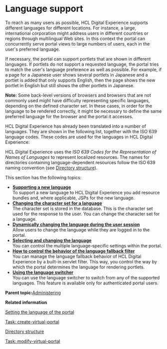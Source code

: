 # Language support

To reach as many users as possible, HCL Digital Experience supports different languages for different locations. For instance, a large, international corporation might address users in different countries or regions through multilingual Web sites. In this context the portal can concurrently serve portal views to large numbers of users, each in the user's preferred language.

If necessary, the portal can support portlets that are shown in different languages. If portlets do not support a requested language, the portal tries to match the user's language preference as well as possible. For example, if a page for a Japanese user shows several portlets in Japanese and a portlet is added that only supports English, then the page shows the new portlet in English but still shows the other portlets in Japanese.

**Note:** Some back-level versions of browsers and browsers that are not commonly used might have difficulty representing specific languages, depending on the defined character set. In these cases, in order for the language to be rendered correctly, it might be necessary to define the same preferred language for the browser and the portal it accesses.

HCL Digital Experience has already been translated into a number of languages. They are shown in the following list, together with the ISO 639 language codes. These codes are used for the languages in HCL Digital Experience:

HCL Digital Experience uses the *ISO 639 Codes for the Representation of Names of Languages* to represent localized resources. The names for directories containing language-dependent resources follow the ISO 639 naming convention \(see [Directory structure](../reference/wpsdirstr.md)\).

This section has the following topics:

-   **[Supporting a new language](../admin-system/adsuplang_new.md)**  
To support a new language to HCL Digital Experience you add resource bundles and, where applicable, JSPs for the new language.
-   **[Changing the character set for a language](../admin-system/adchgchar.md)**  
The character set is stored in the database. This is the character set used for the response to the user. You can change the character set for a language.
-   **[Dynamically changing the language during the user session](../admin-system/adchglang_dynamic.md)**  
Allow users to change the language while they are logged in to the portal.
-   **[Selecting and changing the language](../admin-system/adsuplang.md)**  
You can control the multiple language-specific settings within the portal.
-   **[How to control the behavior of the language fallback filter](../admin-system/adlangflt.md)**  
You can manage the language fallback behavior of HCL Digital Experience by a built-in servlet filter. This way, you control the way by which the portal determines the language for rendering portlets.
-   **[Using the language switcher](../admin-system/lang_switch.md)**  
You can use the language switcher to switch from any of the supported languages. This feature is available only for authenticated portal users.

**Parent topic:**[Administering](../admin-system/administering_parent.md)

**Related information**  


[Setting the language of the portal](../admin-system/adlang.md)

[Task: create-virtual-portal](../admin-system/advp_cfgtsk_create.md)

[Directory structure](../reference/wpsdirstr.md)

[Task: modify-virtual-portal](../admin-system/advp_cfgtsk_modify.md)

